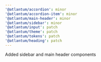 ```yaml
---
'@atlantum/accordion': minor
'@atlantum/accordion-item': minor
'@atlantum/main-header': minor
'@atlantum/sidebar': minor
'@atlantum/input': patch
'@atlantum/theme': patch
'@atlantum/tokens': patch
'@atlantum/heading': patch
---
```


Added sidebar and main header components
